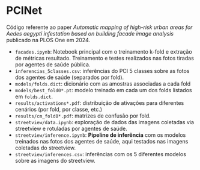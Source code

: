 # PCINet
Código referente ao paper _Automatic mapping of high-risk urban areas for Aedes aegypti infestation based on building facade image analysis_ publicado na PLOS One em 2024.
- ```facades.ipynb```: Notebook principal com o treinamento k-fold e extração de métricas resultado. Treinamento e testes realizados nas fotos tiradas por agentes de saúde pública.
- ```inferencias_5classes.csv```: inferências do PCI 5 classes sobre as fotos dos agentes de saúde (separados por fold).
- ```models/folds.dict```: dicionário com as amostras associadas a cada fold
- ```models/best_fold0*.pt```: modelo treinado em cada um dos folds listados em ```folds.dict```.
- ```results/activations*.pdf```: distribuição de ativações para diferentes cenários (por fold, por classe, etc.)
- ```results/cm_fold0*.pdf```: matrizes de confusão por fold.
- ```streetview/data.ipynb```: exploração de dados das imagens coletadas via streetview e rotuladas por agentes de saúde.
-  ```streetview/inference.ipynb```: **Pipeline de inferência** com os modelos treinados nas fotos dos agentes de saúde, aqui testados nas imagens coletadas do streetview.
- ```streetview/inferences.csv```: inferências com os 5 diferentes modelos sobre as imagens do streetview.
